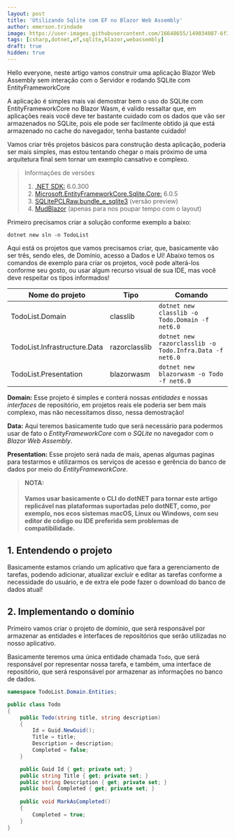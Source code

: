```yaml
---
layout: post
title: 'Utilizando Sqlite com EF no Blazor Web Assembly'
author: emerson.trindade
image: https://user-images.githubusercontent.com/16648655/149034087-6f3d88b5-be58-4b15-aff6-319772d95db9.png
tags: [csharp,dotnet,ef,sqlite,blazor,webassembly]
draft: true
hidden: true
---
```

Hello everyone, neste artigo vamos construir uma aplicação Blazor Web Assembly sem interação com o Servidor e rodando SQLite com EntityFrameworkCore

<!--more-->

A aplicação é simples mais vai demostrar bem o uso do SQLite com EntityFrameworkCore no Blazor Wasm, é valido ressaltar que, em aplicações reais você deve ter bastante cuidado com os dados que vão ser armazenados no SQLite, pois ele pode ser facilmente obtido já que está armazenado no cache do navegador, tenha bastante cuidado!

Vamos criar três projetos básicos para construção desta aplicação, poderia ser mais simples, mas estou tentando chegar o mais próximo de uma arquitetura final sem tornar um exemplo cansativo e complexo.

> Informações de versões
>
> 1. [.NET SDK:](https://dotnet.microsoft.com/en-us/download/dotnet/6.0) 6.0.300
> 2. [Microsoft.EntityFrameworkCore.Sqlite.Core:](https://www.nuget.org/packages/Microsoft.EntityFrameworkCore.Sqlite.Core/6.0.5) 6.0.5
> 3. [SQLitePCLRaw.bundle_e_sqlite3](https://www.nuget.org/packages/SQLitePCLRaw.bundle_e_sqlite3/2.1.0-pre20220427180151) (versão preview)
> 4. [MudBlazor](https://mudblazor.com/docs/overview) (apenas para nos poupar tempo com o layout)

Primeiro precisamos criar a solução conforme exemplo a baixo:

```
dotnet new sln -n TodoList
```

Aqui está os projetos que vamos precisamos criar, que, basicamente vão ser três, sendo  eles, de Domínio, acesso a Dados e UI! Abaixo temos os comandos de exemplo para criar os projetos, você pode alterá-los conforme seu gosto, ou usar algum recurso visual de sua IDE, mas você deve respeitar os tipos informados!

| Nome do projeto              | Tipo          | Comando                                                 |
|------------------------------|---------------|---------------------------------------------------------|
| TodoList.Domain              | classlib      | `dotnet new classlib -o Todo.Domain -f net6.0`          |
| TodoList.Infrastructure.Data | razorclasslib | `dotnet new razorclasslib -o Todo.Infra.Data -f net6.0` |
| TodoList.Presentation        | blazorwasm    | `dotnet new blazorwasm -o Todo -f net6.0`               |

**Domain:** Esse projeto é simples e conterá nossas _entidades_ e nossas _interfaces_ de repositório, em projetos reais ele poderia ser bem mais complexo, mas não necessitamos disso, nessa demostração!

**Data:** Aqui teremos basicamente tudo que será necessário para podermos usar de fato o _EntityFrameworkCore_ com o _SQLite_ no navegador com o _Blazor Web Assembly_.

**Presentation:** Esse projeto será nada de mais, apenas algumas paginas para testarmos e utilizarmos os serviços de acesso e gerência do banco de dados por meio do _EntityFrameworkCore_.

> **NOTA:**
> #### Vamos usar basicamente o CLI do dotNET para tornar este artigo replicável nas plataformas suportadas pelo dotNET, como, por exemplo, nos ecos sistemas macOS, Linux ou Windows, com seu editor de código ou IDE preferida sem problemas de compatibilidade.

## 1. Entendendo o projeto

Basicamente estamos criando um  aplicativo que fara a gerenciamento de tarefas, podendo adicionar, atualizar excluir e editar as tarefas conforme a necessidade do usuário, e de extra ele pode fazer o download do banco de dados atual!

## 2. Implementando o domínio

Primeiro vamos criar o projeto de domínio, que será responsável por armazenar as entidades e interfaces de repositórios que serão utilizadas no nosso aplicativo.

Basicamente teremos uma única entidade chamada `Todo`, que será responsável por representar nossa tarefa, e também, uma interface de repositório, que será responsável por armazenar as informações no banco de dados.

``` csharp
namespace TodoList.Domain.Entities;

public class Todo
{
    public Todo(string title, string description)
    {
        Id = Guid.NewGuid();
        Title = title;
        Description = description;
        Completed = false;
    }

    public Guid Id { get; private set; }
    public string Title { get; private set; }
    public string Description { get; private set; }
    public bool Completed { get; private set; }
    
    public void MarkAsCompleted()
    {
        Completed = true;
    }
}
```